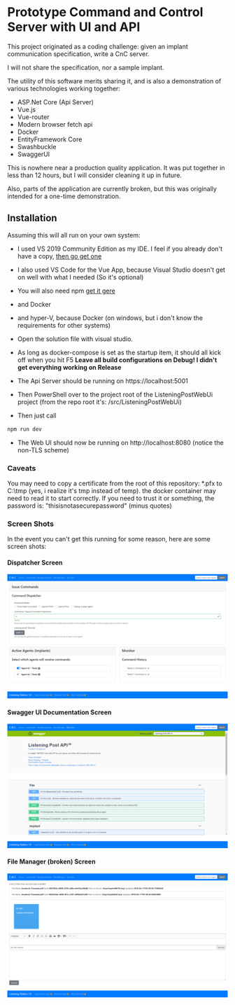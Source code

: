 # Prototype Command and Control Server with UI and API
This project originated as a coding challenge: given an implant communication specification, write a CnC server.

I will not share the specification, nor a sample implant.

The utility of this software merits sharing it, and is also a demonstration of various technologies working together:
- ASP.Net Core (Api Server)
- Vue.js
- Vue-router
- Modern browser fetch api
- Docker
- EntityFramework Core
- Swashbuckle
- SwaggerUI

This is nowhere near a production quality application. It was put together in less than 12 hours, but I will consider cleaning it up in future.

Also, parts of the application are currently broken, but this was originally intended for a one-time demonstration.

## Installation
Assuming this will all run on your own system:
- I used VS 2019 Community Edition as my IDE. I feel if you already don't have a copy, [then go get one](https://visualstudio.microsoft.com/)
- I also used VS Code for the Vue App, because Visual Studio doesn't get on well with what I needed (So it's optional)
- You will also need npm [get it gere](https://nodejs.org/en/)
- and Docker
- and hyper-V, because Docker (on windows, but i don't know the requirements for other systems)

- Open the solution file with visual studio.
- As long as docker-compose is set as the startup item, it should all kick off when you hit F5
**Leave all build configurations on Debug! I didn't get everything working on Release**

- The Api Server should be running on https://localhost:5001

- Then PowerShell over to the project root of the ListeningPostWebUi project (from the repo root it's: /src/ListeningPostWebUi)
- Then just call
```PowerShell
npm run dev
```

- The Web UI should now be running on http://localhost:8080 (notice the non-TLS scheme)

### Caveats
You may need to copy a certificate from the root of this repository: *.pfx to C:\tmp (yes, i realize it's tmp instead of temp).
the docker container may need to read it to start correctly. If you need to trust it or something, the password is: "thisisnotasecurepassword" (minus quotes)

### Screen Shots
In the event you can't get this running for some reason, here are some screen shots:

#### Dispatcher Screen
![alt text][screen1]

#### Swagger UI Documentation Screen
![alt text][screen2]

#### File Manager (broken) Screen
![alt text][screen3]

[screen1]: docs/img/CnCscreen1.png "Screen Shot - Dispatcher Screen"
[screen2]: docs/img/CnCscreen2.png "Screen Shot - Api Documentation Screen"
[screen3]: docs/img/CnCscreen3.png "Screen Shot - File Manager Screen"
